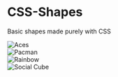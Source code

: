 CSS-Shapes
==========

Basic shapes made purely with CSS

![Aces](http://i.imgur.com/DrcNwlO.png)  
![Pacman](http://i.imgur.com/PCvB92i.png)  
![Rainbow](http://i.imgur.com/ET23xDs.png)  
![Social Cube](http://i.imgur.com/L3ZKkfY.png)
